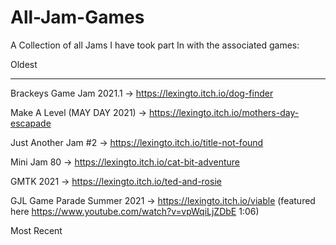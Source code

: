 # All-Jam-Games
A Collection of all Jams I have took part In with the associated games:


Oldest
_________________________________________________________________________________________________________________________________________________________________________

Brackeys Game Jam 2021.1 ->  https://lexingto.itch.io/dog-finder

Make A Level (MAY DAY 2021) -> https://lexingto.itch.io/mothers-day-escapade

Just Another Jam #2 -> https://lexingto.itch.io/title-not-found

Mini Jam 80 -> https://lexingto.itch.io/cat-bit-adventure

GMTK 2021 -> https://lexingto.itch.io/ted-and-rosie

GJL Game Parade Summer 2021 -> https://lexingto.itch.io/viable (featured here https://www.youtube.com/watch?v=vpWqiLjZDbE 1:06)

Most Recent
